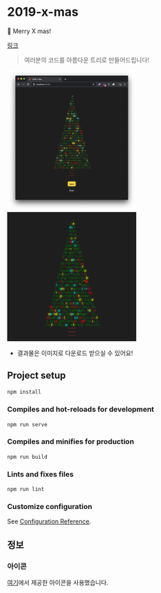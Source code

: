# 2019-x-mas

🎄 Merry X mas!

[링크](https://leegeunhyeok.github.io/2019-x-mas)

> 여러분의 코드를 아름다운 트리로 만들어드립니다!

<img width="300px" src="./preview.png">

<img width="300px" src="./code_tree.png">

- 결과물은 이미지로 다운로드 받으실 수 있어요!

## Project setup
```
npm install
```

### Compiles and hot-reloads for development
```
npm run serve
```

### Compiles and minifies for production
```
npm run build
```

### Lints and fixes files
```
npm run lint
```

### Customize configuration
See [Configuration Reference](https://cli.vuejs.org/config/).

## 정보

### 아이콘

[여기](https://deszone.net/item/christmas-vector-free-icon-set)에서 제공한 아이콘을 사용했습니다.
